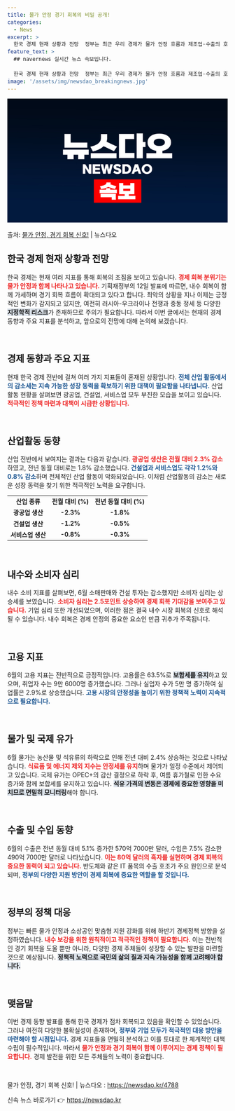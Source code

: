 ```yaml
---
title: 물가 안정 경기 회복의 비밀 공개!
categories:
  - News
excerpt: >
  한국 경제 현재 상황과 전망  정부는 최근 우리 경제가 물가 안정 흐름과 제조업·수출의 호조세를 바탕으로 내…
feature_text: >
  ## navernews 실시간 뉴스 속보입니다.

  한국 경제 현재 상황과 전망  정부는 최근 우리 경제가 물가 안정 흐름과 제조업·수출의 호조세를 바탕으로 내…
image: '/assets/img/newsdao_breakingnews.jpg'
---
```


![뉴스다오 속보](/assets/img/newsdao_breakingnews.jpg)

<p>출처: <a href="https://newsdao.kr/4788" rel="dofollow">물가 안정, 경기 회복 신호!</a> | 뉴스다오</p>

<h2 data-ke-size="size26">한국 경제 현재 상황과 전망</h2>

<p data-ke-size="size16">한국 경제는 현재 여러 지표를 통해 회복의 조짐을 보이고 있습니다. <b><span style="color: #ee2323;">경제 회복 분위기는 물가 안정과 함께 나타나고 있습니다.</span></b> 기획재정부의 12일 발표에 따르면, 내수 회복이 함께 가세하며 경기 회복 흐름이 확대되고 있다고 합니다. 최악의 상황을 지나 이제는 긍정적인 변화가 감지되고 있지만, 여전히 러시아-우크라이나 전쟁과 중동 정세 등 다양한 <b><span style="background-color: #21538527;">지정학적 리스크</span></b>가 존재하므로 주의가 필요합니다. 따라서 이번 글에서는 현재의 경제 동향과 주요 지표를 분석하고, 앞으로의 전망에 대해 논의해 보겠습니다.</p>

<p data-ke-size="size16">&nbsp;</p>

<h2 data-ke-size="size26">경제 동향과 주요 지표</h2>

<p data-ke-size="size16">현재 한국 경제 전반에 걸쳐 여러 가지 지표들이 혼재된 상황입니다. <b><span style="color: #1a5490;">전체 산업 활동에서의 감소세는 지속 가능한 성장 동력을 확보하기 위한 대책이 필요함을 나타냅니다.</span></b> 산업활동 현황을 살펴보면 광공업, 건설업, 서비스업 모두 부진한 모습을 보이고 있습니다. <b><span style="color: #ee2323;">적극적인 정책 마련과 대책이 시급한 상황입니다.</span></b></p>

<p data-ke-size="size16">&nbsp;</p>

<h2 data-ke-size="size26">산업활동 동향</h2>

<p data-ke-size="size16">산업 전반에서 보여지는 결과는 다음과 같습니다. <b><span style="color: #ee2323;">광공업 생산은 전월 대비 2.3% 감소</span></b>하였고, 전년 동월 대비로는 1.8% 감소했습니다. <b><span style="color: #1a5490;">건설업과 서비스업도 각각 1.2%와 0.8% 감소</span></b>하며 전체적인 산업 활동이 악화되었습니다. 이처럼 산업활동의 감소는 새로운 성장 동력을 찾기 위한 적극적인 노력을 요구합니다.</p>

<table>
<tr>
<td style="text-align: center; height: 17px;"><b>산업 종류</b></td>
<td style="text-align: center; height: 17px;"><b>전월 대비 (%)</b></td>
<td style="text-align: center; height: 17px;"><b>전년 동월 대비 (%)</b></td>
</tr>
<tr>
<td style="text-align: center; height: 17px;"><b>광공업 생산</b></td>
<td style="text-align: center; height: 17px;"><b>-2.3%</b></td>
<td style="text-align: center; height: 17px;"><b>-1.8%</b></td>
</tr>
<tr>
<td style="text-align: center; height: 17px;"><b>건설업 생산</b></td>
<td style="text-align: center; height: 17px;"><b>-1.2%</b></td>
<td style="text-align: center; height: 17px;"><b>-0.5%</b></td>
</tr>
<tr>
<td style="text-align: center; height: 17px;"><b>서비스업 생산</b></td>
<td style="text-align: center; height: 17px;"><b>-0.8%</b></td>
<td style="text-align: center; height: 17px;"><b>-0.3%</b></td>
</tr>
</table>

<p data-ke-size="size16">&nbsp;</p>

<h2 data-ke-size="size26">내수와 소비자 심리</h2>

<p data-ke-size="size16">내수 소비 지표를 살펴보면, 6월 소매판매와 건설 투자는 감소했지만 소비자 심리는 상승세를 보였습니다. <b><span style="color: #ee2323;">소비자 심리는 2.5포인트 상승하여 경제 회복 기대감을 보여주고 있습니다.</span></b> 기업 심리 또한 개선되었으며, 이러한 점은 결국 내수 시장 회복의 신호로 해석될 수 있습니다. 내수 회복은 경제 안정의 중요한 요소인 만큼 귀추가 주목됩니다.</p>

<p data-ke-size="size16">&nbsp;</p>

<h2 data-ke-size="size26">고용 지표</h2>

<p data-ke-size="size16">6월의 고용 지표는 전반적으로 긍정적입니다. 고용률은 63.5%로 <b><span style="background-color: #21538527;">보합세를 유지</span></b>하고 있으며, 취업자 수는 9만 6000명 증가했습니다. 그러나 실업자 수가 5만 명 증가하여 실업률은 2.9%로 상승했습니다. <b><span style="color: #1a5490;">고용 시장의 안정성을 높이기 위한 정책적 노력이 지속적으로 필요합니다.</span></b></p>

<p data-ke-size="size16">&nbsp;</p>

<h2 data-ke-size="size26">물가 및 국제 유가</h2>

<p data-ke-size="size16">6월 물가는 농산물 및 석유류의 하락으로 인해 전년 대비 2.4% 상승하는 것으로 나타났습니다. <b><span style="color: #ee2323;">식료품 및 에너지 제외 지수는 안정세를 유지</span></b>하며 물가가 일정 수준에서 제어되고 있습니다. 국제 유가는 OPEC+의 감산 결정으로 하락 후, 여름 휴가철로 인한 수요 증가와 함께 보합세를 유지하고 있습니다. <b><span style="background-color: #21538527;">석유 가격의 변동은 경제에 중요한 영향을 미치므로 면밀히 모니터링</span></b>해야 합니다.</p>

<p data-ke-size="size16">&nbsp;</p>

<h2 data-ke-size="size26">수출 및 수입 동향</h2>

<p data-ke-size="size16">6월의 수출은 전년 동월 대비 5.1% 증가한 570억 7000만 달러, 수입은 7.5% 감소한 490억 7000만 달러로 나타났습니다. <b><span style="color: #ee2323;">이는 80억 달러의 흑자를 실현하며 경제 회복의 중요한 동력이 되고 있습니다.</span></b> 반도체와 같은 IT 품목의 수출 호조가 주요 원인으로 분석되며, <b><span style="color: #1a5490;">정부의 다양한 지원 방안이 경제 회복에 중요한 역할을 할 것입니다.</span></b></p>

<p data-ke-size="size16">&nbsp;</p>

<h2 data-ke-size="size26">정부의 정책 대응</h2>

<p data-ke-size="size16">정부는 빠른 물가 안정과 소상공인 맞춤형 지원 강화를 위해 하반기 경제정책 방향을 설정하였습니다. <b><span style="color: #ee2323;">내수 보강을 위한 원칙적이고 적극적인 정책이 필요합니다.</span></b> 이는 전반적인 경기 회복을 도울 뿐만 아니라, 다양한 경제 주체들이 성장할 수 있는 발판을 마련할 것으로 예상됩니다. <b><span style="background-color: #21538527;">정책적 노력으로 국민의 삶의 질과 지속 가능성을 함께 고려해야 합니다.</span></b></p>

<p data-ke-size="size16">&nbsp;</p>

<h2 data-ke-size="size26">맺음말</h2>

<p data-ke-size="size16">이번 경제 동향 발표를 통해 한국 경제가 점차 회복되고 있음을 확인할 수 있었습니다. 그러나 여전히 다양한 불확실성이 존재하며, <b><span style="color: #1a5490;">정부와 기업 모두가 적극적인 대응 방안을 마련해야 할 시점입니다.</span></b> 경제 지표들을 면밀히 분석하고 이를 토대로 한 체계적인 대책 수립이 필수적입니다. 따라서 <b><span style="color: #ee2323;">물가 안정과 경기 회복이 함께 이루어지는 경제 정책이 필요합니다.</span></b> 경제 발전을 위한 모든 주체들의 노력이 중요합니다.</p>

<p data-ke-size="size16">&nbsp;</p>

<p data-ke-size="size16">물가 안정, 경기 회복 신호! | 뉴스다오  : <a href="https://newsdao.kr/4788">https://newsdao.kr/4788</a></p> 

신속 뉴스 바로가기 👉 <a href="https://newsdao.kr" rel="dofollow">https://newsdao.kr</a>


